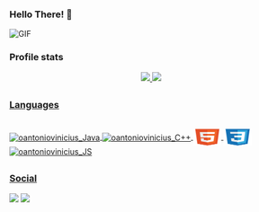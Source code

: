 ### Hello There! 🙂

<img align="top-center" width="400" alt="GIF" src="https://media.tenor.com/GzKnki4pyHUAAAAC/leonardo-di-caprio-cheers-to-all.gif" >

### Profile stats
<div align="center">
  <a href="https://github.com/oantoniovinicius">
  <img height="180em" src="https://github-readme-stats-sigma-five.vercel.app/api?username=oantoniovinicius&show_icons=true&theme=midnight-purple&include_all_commits=true&count_private=true"/>
  <img height="180em" src="https://github-readme-stats-sigma-five.vercel.app/api/top-langs/?username=oantoniovinicius&layout=compact&langs_count=7&theme=material-palenight"/>
</div>
  
##
### Languages
  <div style="display: inline_block"><br>
  <img align="center" alt="oantoniovinicius_Java" height="30" width="50" src="https://cdn.jsdelivr.net/gh/devicons/devicon/icons/java/java-original.svg">
  <img align="center" alt="oantoniovinicius_C++" height="30" width="50" src="https://cdn.jsdelivr.net/gh/devicons/devicon/icons/cplusplus/cplusplus-original.svg">
  <img align="center" alt="oantoniovinicius_HTML" height="30" width="50" src="https://raw.githubusercontent.com/devicons/devicon/master/icons/html5/html5-original.svg">
  <img align="center" alt="oantoniovinicius_CSS" height="30" width="50" src="https://raw.githubusercontent.com/devicons/devicon/master/icons/css3/css3-original.svg">
  <img align="center" alt="oantoniovinicius_JS" height="30" width="50" src="https://cdn.jsdelivr.net/gh/devicons/devicon/icons/javascript/javascript-original.svg">
  
</div>
  
##
### Social
  
 <div> 
  <a href = "mailto:devantoniovinicius@gmail.com"><img src="https://img.shields.io/badge/-Gmail-%23333?style=for-the-badge&logo=gmail&logoColor=white" target="_blank"></a>
  <a href="https://www.linkedin.com/in/antoniovinicius/" target="_blank"><img src="https://img.shields.io/badge/-LinkedIn-%230077B5?style=for-the-badge&logo=linkedin&logoColor=white" target="_blank"></a> 
 
</div>
